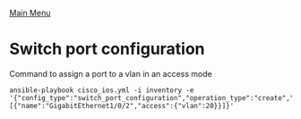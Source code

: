 [Main Menu](../README.md)
# Switch port configuration 
Command to assign a port to a vlan in an access mode
```shell
ansible-playbook cisco_ios.yml -i inventory -e '{"config_type":"switch_port_configuration","operation_type":"create","config":[{"name":"GigabitEthernet1/0/2","access":{"vlan":20}}]}'
```
